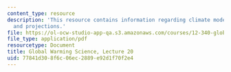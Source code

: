 ```yaml
---
content_type: resource
description: 'This resource contains information regarding climate models III: predictions
  and projections.'
file: https://ol-ocw-studio-app-qa.s3.amazonaws.com/courses/12-340-global-warming-science-spring-2012/77841d308f6c06ec2889e92d1f70f2e4_MIT12_340S12_lec20.pdf
file_type: application/pdf
resourcetype: Document
title: Global Warming Science, Lecture 20
uid: 77841d30-8f6c-06ec-2889-e92d1f70f2e4
---
```

